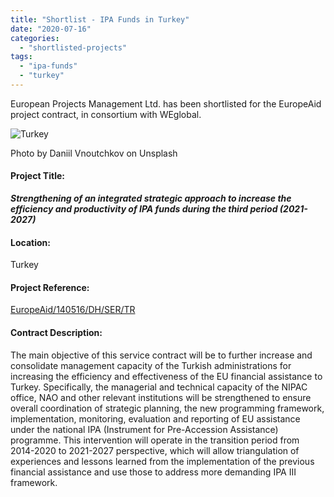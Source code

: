 ```yaml
---
title: "Shortlist - IPA Funds in Turkey"
date: "2020-07-16"
categories: 
  - "shortlisted-projects"
tags: 
  - "ipa-funds"
  - "turkey"
---
```


European Projects Management Ltd. has been shortlisted for the EuropeAid project contract, in consortium with WEglobal.

![Turkey](images/daniil-vnoutchkov-Zd6dhJhy_D0-unsplash-1-e1584007783806.jpg)

Photo by Daniil Vnoutchkov on Unsplash

#### Project Title:

**_**Strengthening of an integrated strategic approach to increase the efficiency and productivity of IPA funds during the third period (2021-2027)**_**

#### Location:

Turkey

#### Project Reference:

[EuropeAid/140516/DH/SER/TR](https://webgate.ec.europa.eu/europeaid/online-services/index.cfm?do=publi.welcome&nbPubliList=15&orderby=upd&orderbyad=Desc&searchtype=RS&aofr=140516)

#### **Contract Description:**

The main objective of this service contract will be to further increase and consolidate management capacity of the Turkish administrations for increasing the efficiency and effectiveness of the EU financial assistance to Turkey. Specifically, the managerial and technical capacity of the NIPAC office, NAO and other relevant institutions will be strengthened to ensure overall coordination of strategic planning, the new programming framework, implementation, monitoring, evaluation and reporting of EU assistance under the national IPA (Instrument for Pre-Accession Assistance) programme. This intervention will operate in the transition period from 2014-2020 to 2021-2027 perspective, which will allow triangulation of experiences and lessons learned from the implementation of the previous financial assistance and use those to address more demanding IPA III framework.
